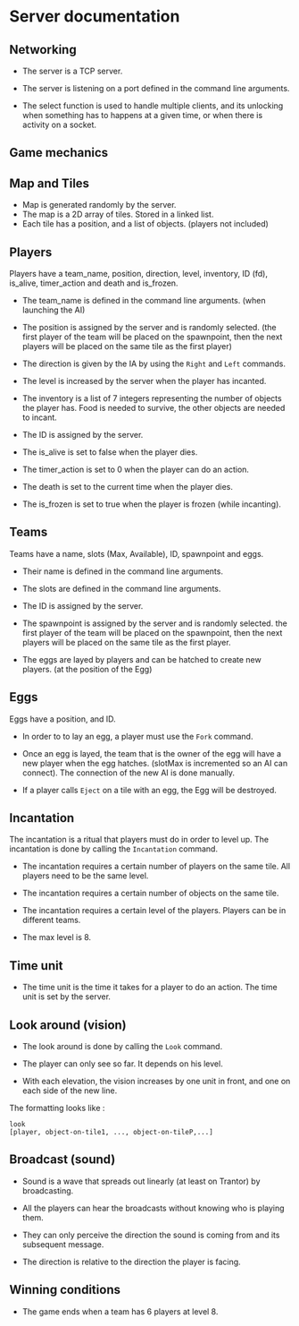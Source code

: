 # Server documentation

## Networking

- The server is a TCP server.

- The server is listening on a port defined in the command line arguments.

- The select function is used to handle multiple clients, and its unlocking when something has to happens at a given time, or when there is activity on a socket.

## Game mechanics

## Map and Tiles

- Map is generated randomly by the server.
- The map is a 2D array of tiles. Stored in a linked list.
- Each tile has a position, and a list of objects. (players not included)

## Players

Players have a team_name, position, direction, level, inventory, ID (fd), is_alive, timer_action and death and is_frozen.

- The team_name is defined in the command line arguments. (when launching the AI)

- The position is assigned by the server and is randomly selected. (the first player of the team will be placed on the spawnpoint, then the next players will be placed on the same tile as the first player)

- The direction is given by the IA by using the `Right` and `Left` commands.

- The level is increased by the server when the player has incanted.

- The inventory is a list of 7 integers representing the number of objects the player has. Food is needed to survive, the other objects are needed to incant.

- The ID is assigned by the server.

- The is_alive is set to false when the player dies.

- The timer_action is set to 0 when the player can do an action.

- The death is set to the current time when the player dies.

- The is_frozen is set to true when the player is frozen (while incanting).

## Teams

Teams have a name, slots (Max, Available), ID, spawnpoint and eggs.

- Their name is defined in the command line arguments.

- The slots are defined in the command line arguments.

- The ID is assigned by the server.

- The spawnpoint is assigned by the server and is randomly selected. the first player of the team will be placed on the spawnpoint, then the next players will be placed on the same tile as the first player.

- The eggs are layed by players and can be hatched to create new players. (at the position of the Egg)

## Eggs

Eggs have a position, and ID.

- In order to to lay an egg, a player must use the `Fork` command.

- Once an egg is layed, the team that is the owner of the egg will have a new player when the egg hatches. (slotMax is incremented so an AI can connect). The connection of the new AI is done manually.

- If a player calls `Eject` on a tile with an egg, the Egg will be destroyed.

## Incantation

The incantation is a ritual that players must do in order to level up. The incantation is done by calling the `Incantation` command.

- The incantation requires a certain number of players on the same tile. All players need to be the same level.

- The incantation requires a certain number of objects on the same tile.

- The incantation requires a certain level of the players. Players can be in different teams.

- The max level is 8.

## Time unit

- The time unit is the time it takes for a player to do an action. The time unit is set by the server.

## Look around (vision)

- The look around is done by calling the `Look` command.

- The player can only see so far. It depends on his level.

- With each elevation, the vision increases by one unit in front, and one on each side of the new
line.

The formatting looks like : 
```
look
[player, object-on-tile1, ..., object-on-tileP,...]
```

## Broadcast (sound)

- Sound is a wave that spreads out linearly (at least on Trantor) by broadcasting.

- All the players can hear the broadcasts without knowing who is playing them.

- They can only perceive the direction the sound is coming from and its subsequent message.

- The direction is relative to the direction the player is facing.

## Winning conditions

- The game ends when a team has 6 players at level 8.